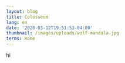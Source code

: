 ```yaml
---
layout: blog
title: Colosseum
lang: en
date: '2020-03-12T19:51:53-04:00'
thumbnail: /images/uploads/wolf-mandala.jpg
terms: Rome
---
```

hi
